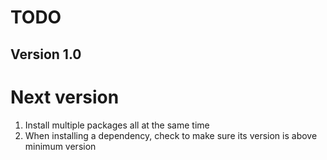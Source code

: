 # TODO

## Version 1.0


# Next version
1) Install multiple packages all at the same time
2) When installing a dependency, check to make sure its version is above minimum version